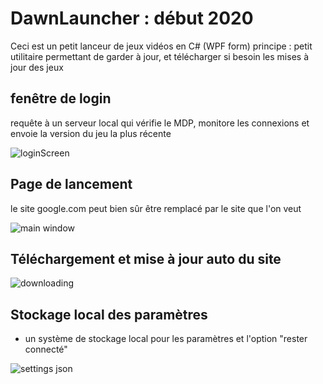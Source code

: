 # DawnLauncher : début 2020
 
Ceci est un petit lanceur de jeux vidéos en C# (WPF form)
principe : petit utilitaire permettant de garder à jour, et télécharger si besoin les mises à jour des jeux


## fenêtre de login
requête à un serveur local qui vérifie le MDP, monitore les connexions et envoie la version du jeu la plus récente

![loginScreen](https://user-images.githubusercontent.com/36312455/193892410-6bdfb65e-799a-4f06-81ef-95e52837b092.png)

## Page de lancement
le site google.com peut bien sûr être remplacé par le site que l'on veut

![main window](https://user-images.githubusercontent.com/36312455/193892806-2ccf45aa-3e9b-4622-842a-d0c417f74b2d.png)

## Téléchargement et mise à jour auto du site

![downloading](https://user-images.githubusercontent.com/36312455/193892842-7a64b060-5219-43ec-a985-d79489734285.png)

## Stockage local des paramètres
- un système de stockage local pour les paramètres et l'option "rester connecté"

![settings json](https://user-images.githubusercontent.com/36312455/193894429-98a49f12-556c-4a9b-9eb1-aa20512d618a.png)
